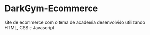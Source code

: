 # DarkGym-Ecommerce
site de ecommerce com o tema de academia desenvolvido utilizando HTML, CSS e Javascript
